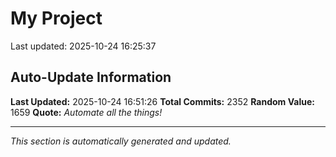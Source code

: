 # My Project


Last updated: 2025-10-24 16:25:37























































































































































































































































































































































































































































































































































































































































































































































































































































































































































































































































































































































































































































































































































































































































































































































































































































































































































































































































































































































































































































































































































































































































































































































































































































































































































































































































































































































































































































## Auto-Update Information

**Last Updated:** 2025-10-24 16:51:26
**Total Commits:** 2352
**Random Value:** 1659
**Quote:** _Automate all the things!_

---
_This section is automatically generated and updated._